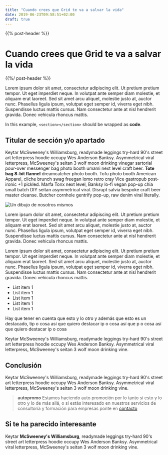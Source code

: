 ```yaml
---
title: "Cuando crees que Grid te va a salvar la vida"
date: 2019-06-23T09:58:51+02:00
draft: true
---
```


{{% post-header %}}
# Cuando crees que Grid te va a salvar la vida
{{%/ post-header %}}

Lorem ipsum dolor sit amet, consectetur adipiscing elit. Ut pretium pretium tempor. Ut eget imperdiet neque. In volutpat ante semper diam molestie, et aliquam erat laoreet. Sed sit amet arcu aliquet, molestie justo at, auctor nunc. Phasellus ligula ipsum, volutpat eget semper id, viverra eget nibh. Suspendisse luctus mattis cursus. Nam consectetur ante at nisl hendrerit gravida. Donec vehicula rhoncus mattis. 

In this example, `<section></section>` should be wrapped as **code**.


## Titular de sección y/o apartado

Keytar McSweeney's Williamsburg, readymade leggings try-hard 90's street art letterpress hoodie occupy Wes Anderson Banksy. Asymmetrical viral letterpress, McSweeney's seitan 3 wolf moon drinking vinegar sartorial pour-over messenger bag photo booth umami next level craft beer. **Tote bag 8-bit flannel** dreamcatcher photo booth. Tofu photo booth American Apparel, cliche brunch swag freegan lomo retro cray Vice gastropub post-ironic +1 pickled. Marfa Tonx next level, Banksy lo-fi vegan pop-up chia small batch DIY seitan asymmetrical viral. Disrupt salvia bespoke craft beer master cleanse. Butcher cornhole gentrify pop-up, raw denim viral literally.

![Un dibujo de nosotros mismos](/images/posts/01.png?classes=border,shadow)

Lorem ipsum dolor sit amet, consectetur adipiscing elit. Ut pretium pretium tempor. Ut eget imperdiet neque. In volutpat ante semper diam molestie, et aliquam erat laoreet. Sed sit amet arcu aliquet, molestie justo at, auctor nunc. Phasellus ligula ipsum, volutpat eget semper id, viverra eget nibh. Suspendisse luctus mattis cursus. Nam consectetur ante at nisl hendrerit gravida. Donec vehicula rhoncus mattis. 

Lorem ipsum dolor sit amet, consectetur adipiscing elit. Ut pretium pretium tempor. Ut eget imperdiet neque. In volutpat ante semper diam molestie, et aliquam erat laoreet. Sed sit amet arcu aliquet, molestie justo at, auctor nunc. Phasellus ligula ipsum, volutpat eget semper id, viverra eget nibh. Suspendisse luctus mattis cursus. Nam consectetur ante at nisl hendrerit gravida. Donec vehicula rhoncus mattis. 

* List item 1
* List item 1
* List item 1
* List item 1
* List item 1

Hay que tener en cuenta que esto y lo otro y además que esto es un destacado, tip o cosa así que quiero destacar ip o cosa así que p o cosa así que quiero destacar ip o cosa

Keytar McSweeney's Williamsburg, readymade leggings try-hard 90's street art letterpress hoodie occupy Wes Anderson Banksy. Asymmetrical viral letterpress, McSweeney's seitan 3 wolf moon drinking vine.

## Conclusión

Keytar McSweeney's Williamsburg, readymade leggings try-hard 90's street art letterpress hoodie occupy Wes Anderson Banksy. Asymmetrical viral letterpress, McSweeney's seitan 3 wolf moon drinking vine.

> **autopromo** Estamos haciendo auto promoción por lo tanto si esto y lo otro y lo de más allá, o si estás interesado en nuestros servicios de consultoría y formación para empresas ponte en [contacto](mailto:hola@mamutlove.es "Mándanos un email a hola@mamutlove.es")

## Si te ha parecido interesante

Keytar **McSweeney's Williamsburg**, readymade leggings try-hard 90's street art letterpress hoodie occupy Wes Anderson Banksy. Asymmetrical viral letterpress, McSweeney's seitan 3 wolf moon drinking vine.